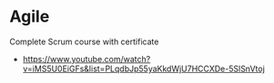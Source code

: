 # Agile

Complete Scrum course with certificate
- https://www.youtube.com/watch?v=iMS5U0EiGFs&list=PLqdbJp55yaKkdWjU7HCCXDe-5SlSnVtoj
